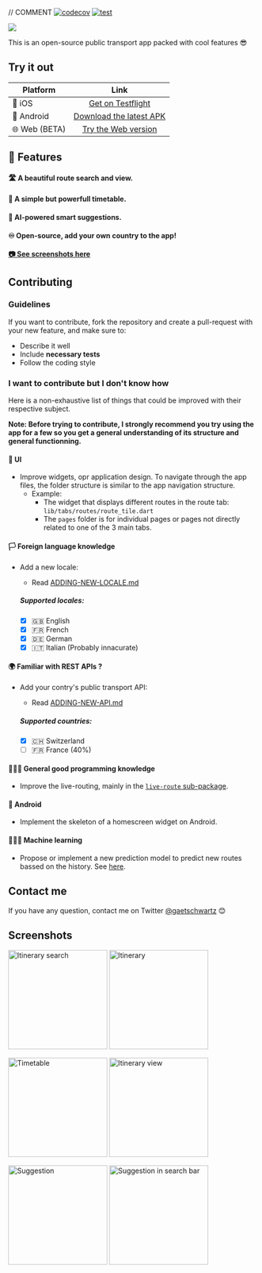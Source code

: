 // COMMENT
[![codecov](https://codecov.io/gh/gaetschwartz/swift_travel/branch/master/graph/badge.svg?token=BS53B3CBIN)](https://codecov.io/gh/gaetschwartz/swift_travel) 
[![test](https://github.com/gaetschwartz/swift_travel/actions/workflows/test.yml/badge.svg)](https://github.com/gaetschwartz/swift_travel/actions/workflows/test.yml)

<img src="/docs/assets/pictures/header-bg-custom-128.0.png"> 

This is an open-source public transport app packed with cool features 😎

## Try it out

|     Platform    |     Link       |
| ------------- |:-------------:|
| 🍎 iOS           | [Get on Testflight](https://testflight.apple.com/join/iWSWTkMj) |
| 🤖 Android       | [Download the latest APK](https://github.com/gaetschwartz/swift_travel/releases/latest)      |
| 🌐 Web (BETA) | [Try the Web version](https://travel.gaetanschwartz.com)      |


## 🌟 Features 

#### 🛣 A beautiful route search and view.

#### 📃 A simple but powerfull timetable.

#### 🤖 AI-powered smart suggestions.

#### ♾ Open-source, add your own country to the app!

#### [ 📷 See screenshots here](#screenshots)


## Contributing 

### Guidelines

If you want to contribute, fork the repository and create a pull-request with your new feature, and make sure to:
 - Describe it well
 - Include **necessary tests**
 - Follow the coding style


### I want to contribute but I don't know how

Here is a non-exhaustive list of things that could be improved with their respective subject.

**Note: Before trying to contribute, I strongly recommend you try using the app for a few so you get a general understanding of its structure and general functionning.**

#### 📱 UI
* Improve widgets, opr application design. To navigate through the app files, the folder structure is similar to the app navigation structure.
  - Example:
    * The widget that displays different routes in the route tab: `lib/tabs/routes/route_tile.dart`
    * The `pages` folder is for individual pages or pages not directly related to one of the 3 main tabs.


#### 🏳 Foreign language knowledge
* Add a new locale:
  * Read [ADDING-NEW-LOCALE.md](/docs/ADDING-NEW-LOCALE.md)

  ##### Supported locales:
  
     - [x] 🇬🇧 English 
     - [x] 🇫🇷 French
     - [x] 🇩🇪 German
     - [x] 🇮🇹 Italian (Probably innacurate) 
 
#### 🌍 Familiar with REST APIs ?
* Add your contry's public transport API:
  * Read [ADDING-NEW-API.md](/docs/ADDING-NEW-API.md)

  ##### Supported countries:

     - [x] 🇨🇭 Switzerland
     - [ ] 🇫🇷 France (40%)

#### 👨🏼‍💻 General good programming knowledge
* Improve the live-routing, mainly in the [`live-route` sub-package](/packages/live_route/lib/live_route.dart).

#### 🤖 Android 
* Implement the skeleton of a homescreen widget on Android.

#### 👨🏼‍🔬 Machine learning
* Propose or implement a new prediction model to predict new routes bassed on the history. See [here](/app/lib/utils/predict/predict.dart).

## Contact me

If you have any question, contact me on Twitter [@gaetschwartz](https://twitter.com/gaetschwartz) 😊


## Screenshots

<img src="/docs/assets/pictures/itinerary_search.png" width="200px" alt="Itinerary search"> <img src="/docs/assets/pictures/itinerary.png" width="200px" alt="Itinerary">

<img src="/docs/assets/pictures/timetable.png" width="200px" alt="Timetable"> <img src="/docs/assets/pictures/timetable_view.png" width="200px" alt="Itinerary view"> 

<img src="/docs/assets/pictures/sugg1.png" width="200px" alt="Suggestion"> <img src="/docs/assets/pictures/sugg_search.png" width="200px" alt="Suggestion in search bar"> 

